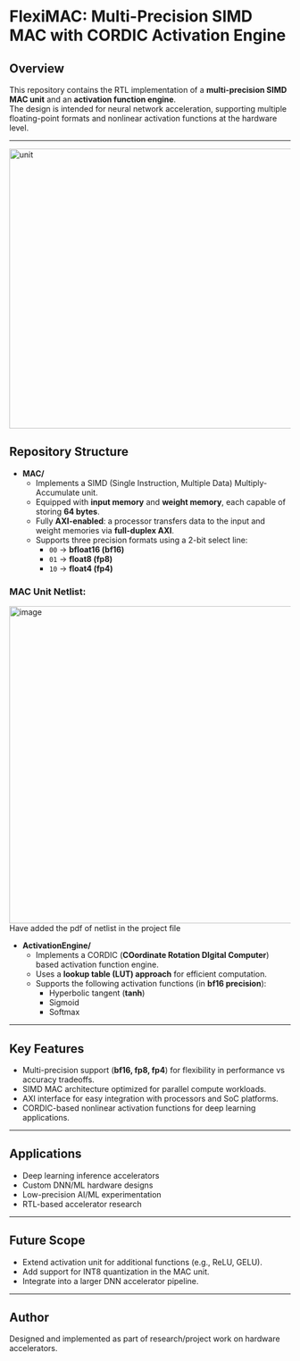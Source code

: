 # FlexiMAC: Multi-Precision SIMD MAC with CORDIC Activation Engine

## Overview
This repository contains the RTL implementation of a **multi-precision SIMD MAC unit** and an **activation function engine**.  
The design is intended for neural network acceleration, supporting multiple floating-point formats and nonlinear activation functions at the hardware level.

---
<img width="671" height="501" alt="unit" src="https://github.com/user-attachments/assets/ad09b3c8-22f3-40e5-ab7b-0fa6296912d6" />

## Repository Structure
- **MAC/**
  - Implements a SIMD (Single Instruction, Multiple Data) Multiply-Accumulate unit.
  - Equipped with **input memory** and **weight memory**, each capable of storing **64 bytes**.
  - Fully **AXI-enabled**: a processor transfers data to the input and weight memories via **full-duplex AXI**.
  - Supports three precision formats using a 2-bit select line:
    - `00` → **bfloat16 (bf16)**
    - `01` → **float8 (fp8)**
    - `10` → **float4 (fp4)**
### MAC Unit Netlist:
<img width="1639" height="568" alt="image" src="https://github.com/user-attachments/assets/8cf3e9a1-36b2-4114-8a2a-e622dfcd8e3f" />
Have added the pdf of netlist in the project file

- **ActivationEngine/**
  - Implements a CORDIC (**COordinate Rotation DIgital Computer**) based activation function engine.
  - Uses a **lookup table (LUT) approach** for efficient computation.
  - Supports the following activation functions (in **bf16 precision**):
    - Hyperbolic tangent (**tanh**)
    - Sigmoid
    - Softmax

---

## Key Features
- Multi-precision support (**bf16, fp8, fp4**) for flexibility in performance vs accuracy tradeoffs.
- SIMD MAC architecture optimized for parallel compute workloads.
- AXI interface for easy integration with processors and SoC platforms.
- CORDIC-based nonlinear activation functions for deep learning applications.

---

## Applications
- Deep learning inference accelerators  
- Custom DNN/ML hardware designs  
- Low-precision AI/ML experimentation  
- RTL-based accelerator research  

---

## Future Scope
- Extend activation unit for additional functions (e.g., ReLU, GELU).  
- Add support for INT8 quantization in the MAC unit.  
- Integrate into a larger DNN accelerator pipeline.  

---

## Author
Designed and implemented as part of research/project work on hardware accelerators.
